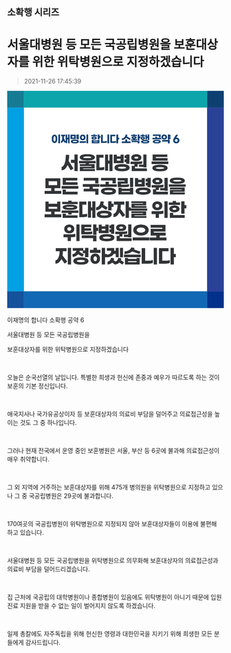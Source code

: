 ## 소확행 시리즈
# 서울대병원 등 모든 국공립병원을 보훈대상자를 위한 위탁병원으로 지정하겠습니다
> 2021-11-26 17:45:39

![서울대병원 등 모든 국공립병원을 보훈대상자를 위한 위탁병원으로 지정하겠습니다](006.png)

이재명의 합니다 소확행 공약 6

서울대병원 등 모든 국공립병원을

보훈대상자를 위한 위탁병원으로 지정하겠습니다

​

오늘은 순국선열의 날입니다. 특별한 희생과 헌신에 존중과 예우가 따르도록 하는 것이 보훈의 기본 정신입니다.

​

애국지사나 국가유공상이자 등 보훈대상자의 의료비 부담을 덜어주고 의료접근성을 높이는 것도 그 중 하나입니다.

​

그러나 현재 전국에서 운영 중인 보훈병원은 서울, 부산 등 6곳에 불과해 의료접근성이 매우 취약합니다.

​

그 외 지역에 거주하는 보훈대상자를 위해 475개 병의원을 위탁병원으로 지정하고 있으나 그 중 국공립병원은 29곳에 불과합니다.

​

170여곳의 국공립병원이 위탁병원으로 지정되지 않아 보훈대상자들이 이용에 불편해 하고 있습니다.

​

서울대병원 등 모든 국공립병원을 위탁병원으로 의무화해 보훈대상자의 의료접근성과 의료비 부담을 덜어드리겠습니다.

​

집 근처에 국공립의 대학병원이나 종합병원이 있음에도 위탁병원이 아니기 때문에 입원진료 지원을 받을 수 없는 일이 벌어지지 않도록 하겠습니다.

​

일제 총칼에도 자주독립을 위해 헌신한 영령과 대한민국을 지키기 위해 희생한 모든 분들에게 감사드립니다.